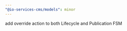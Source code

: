 ```yaml
---
"@io-services-cms/models": minor
---
```


add override action to both Lifecycle and Publication FSM
